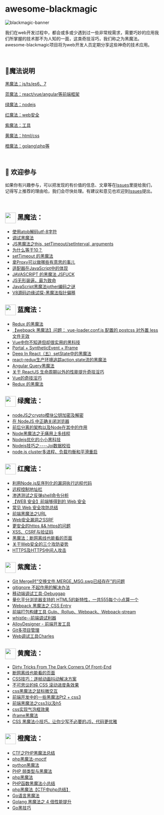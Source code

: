 # awesome-blackmagic

![blackmagic-banner](https://raw.githubusercontent.com/Tnfe/awesome-blackmagic/master/assets/banner.png "awesome-blackmagic")

我们在web开发过程中，都会或多或少遇到过一些非常规需求，需要巧妙的应用我们所掌握的技术那不为人知的一面，这类奇技淫巧，我们称之为黑魔法。awesome-blackmagic项目将为web开发人员定期分享这些神奇的技术应用。

<br />

## :tophat:魔法说明

<a href="#black">黑魔法：js/ts/es6、7</a>

<a href="#blue">蓝魔法：react/vue/angular等前端框架</a>

<a href="#green">绿魔法：nodejs</a>

<a href="#red">红魔法：web安全</a>

<a href="#purple">紫魔法：工具</a>

<a href="#yellow">黄魔法：html/css</a>

<a href="#orange">橙魔法：golang\php等</a>

<br />

##  :clap: 欢迎参与​

如果你有兴趣参与，可以把发现的有价值的信息、文章等在[Issues](https://github.com/Tnfe/awesome-blackmagic/issues)里提给我们，记得写上推荐的理由哈，我们会尽快处理。有建议和意见也欢迎到[Issues](https://github.com/Tnfe/awesome-blackmagic/issues)提出。

<br />

## 
## <img src="https://raw.githubusercontent.com/Tnfe/awesome-blackmagic/master/assets/black.png" width="35" id="black" style="margin-right:5px; vertical-align:middle;">黑魔法：
- [使用atob解码utf-8字符](http://levy.work/2017-03-24-black-magic-js-atob-with-utf8/)
- [调试黑魔法](<https://juejin.im/post/5c9bce616fb9a070ac66b700>)
- [JS黑魔法之this, setTimeout/setInterval, arguments](https://www.cnblogs.com/joyeecheung/p/4018212.html)
- [为什么等于10？](<https://blog.csdn.net/bug_zero/article/details/54142159>)
- [setTimeout 的黑魔法](http://web.jobbole.com/86022/)
- [拿Proxy可以做哪些有意思的事儿](https://segmentfault.com/a/1190000015009255)
- [适配器在JavaScript中的体现](https://segmentfault.com/a/1190000016453875)
- [JAVASCRIPT 的黑魔法 JSFUCK](<http://www.zoopaper.com/?p=418>)
- [JS无形装逼，最为致命](<https://juejin.im/post/5cc55eb5e51d456e577f93f0>)
- [JavaScript黑魔法jother编码之谜](<http://www.jwsblog.com/archives/43.html>)
- [V8源码边缘试探-黑魔法指针偏移](<http://www.fdlly.com/p/1450821097.html>)


## <img src="https://raw.githubusercontent.com/Tnfe/awesome-blackmagic/master/assets/blue.png" width="35" id="blue" style="margin-right:5px; vertical-align:middle;">蓝魔法：
- [Redux 的黑魔法](<https://my.oschina.net/yinyongcom666/blog/648423>)
- [【webpack 黑魔法】问题： vue-loader.conf.js 配置的 postcss 对外置 less 文件无效](https://zhuanlan.zhihu.com/p/28926961)
- [Vue中你不知道但却很实用的黑科技](https://segmentfault.com/a/1190000007694540)
- [Portal + SyntheticEvent + Iframe](https://blog.crimx.com/2018/07/15/react-dark-magic-portal-synthetic-event-iframe/)
- [Deep In React（五）setState中的黑魔法](https://hateonion.me/posts/19jan14/)
- [react-redux生产环境追踪action,state流的黑魔法](http://ju.outofmemory.cn/entry/344147)
- [Angular Query黑魔法](https://segmentfault.com/a/1190000013036283)
- [关于 ReactJS 生命周期以外的性能提升奇技淫巧](<https://blog.csdn.net/qq_42494205/article/details/85045727>)
- [Vue的奇技淫巧](https://blog.asaki.me/2018/04/09/)
- [Redux 的黑魔法](https://my.oschina.net/yinyongcom666/blog/648423)

## <img src="https://raw.githubusercontent.com/Tnfe/awesome-blackmagic/master/assets/green.png" width="35" id="green"  style="margin-right:5px; vertical-align:middle;">绿魔法：

- [nodeJS之crypto模块公钥加密及解密](https://www.cnblogs.com/tugenhua0707/p/9131342.html)
- [在 NodeJS 中正确关闭浏览器](https://github.com/fool2fish/blog/issues/8)
- [前后分离的架构以及Node在其中的作用](https://limu.iteye.com/blog/2042700)
- [Node黑魔法之无痛用上多线程](https://zhuanlan.zhihu.com/p/35353355)
- [Nodejs优化的小小黑科技](https://juejin.im/post/584e74b5128fe10058b2aa6b)
- [Nodejs技巧之----Joi数据校验](https://www.jianshu.com/p/e6e277c1fda2)
- [node.js cluster多进程、负载均衡和平滑重启](https://www.cnblogs.com/kenkofox/p/5431643.html)

## <img src="https://raw.githubusercontent.com/Tnfe/awesome-blackmagic/master/assets/red.png" width="35" id="red" style="margin-right:5px; vertical-align:middle;">红魔法：

- [利用Node.js反序列化的漏洞执行远程代码](<http://www.myhack58.com/Article/html/3/62/2017/83324.htm>)
- [远程控制地址栏](https://mp.weixin.qq.com/s/T4jQUdS-rar7hr2EWilJrw?)
- [渗透测试之反弹shell命令分析](<http://www.myhack58.com/Article/html/3/8/2017/87336.htm>)
- [【WEB 安全】前端够得到的 Web 安全](https://github.com/zwwill/blog/issues/8)
- [常见 Web 安全攻防总结](https://juejin.im/entry/5a559dd36fb9a01c9e45d896)
- [前端黑魔法之URL](https://mp.weixin.qq.com/s?__biz=MzUzNjg5ODkxMA==&mid=2247483714&idx=1&sn=17e620c9898d6f931fb733804b2732c3&chksm=faee7d73cd99f4651ffbd8a19521eedb2d7fa4d20ac5d2c82b56d592bcc58ded293790d7ca90&bizpsid=0&scene=126&subscene=0&ascene=3&devicetype=android-28&version=2700033b&nettype=WIFI&abtest_cookie=AwABAAoACwATAAQAI5ceAFaZHgDFmR4A3JkeAAAA&lang=zh_CN&pass_ticket=Ch91%2Fge40ghMpyJNp0Ffkd5WuEY1Uu%2FUdoLD51k78pissbuBmYfZweyawYX2VJ6A&wx_header=1)
- [Web安全漏洞之SSRF](https://juejin.im/post/5b95ce0df265da0acb13752c)
- [更安全的https && https的问题](https://www.cnblogs.com/zhuzhenwei918/p/7392224.html)
- [XSS、CSRF与验证码](https://www.cnblogs.com/zhuzhenwei918/p/6053955.html)
- [黑魔法：断网离线也能看的页面](http://bestxtech.com/?p=99)
- [关于Web安全的三个攻防姿势](http://blog.nsfocus.net/offensive-defensive-stances-web-security/)
- [HTTPS及HTTPS中间人攻击](<http://netsecurity.51cto.com/art/201702/531356.htm>)

## <img src="https://raw.githubusercontent.com/Tnfe/awesome-blackmagic/master/assets/purple.png" width="35" id="purple" style="margin-right:5px; vertical-align:middle;">紫魔法：
- [Git Merge时“交换文件.MERGE_MSG.swp已经存在”的问题](https://blog.csdn.net/sinat_33087001/article/details/80935285)
- [gitignore 不起作用的解决办法](https://www.cnblogs.com/sloong/p/5523244.html)
- [移动端调试工具-Debuggap](https://www.cnblogs.com/yzg1/p/5160594.html)
- [量化平分浏览器支持的 HTML5的新特性，一共555每个小点算一个](http://html5test.com/)
- [Webpack 黑魔法之 CSS Entry](https://zhuanlan.zhihu.com/p/40444817)
- [前端打包构建工具 Gulp、Rollup、Webpack、Webpack-stream](https://juejin.im/entry/58a24dbd2f301e006957c1cb)
- [whistle--前端调试利器](https://www.twblogs.net/a/5c09221abd9eee6fb37b4916/zh-cn)
- [AlloyDesigner - 前端开发工具](http://chromecj.com/web-development/2019-04/2189.html)
- [Git多项目管理](https://www.jianshu.com/p/284ded3d191b)
- [Web调试工具Charles](https://juejin.im/post/5a3b6ab06fb9a0452405fffa#heading-1)

## <img src="https://raw.githubusercontent.com/Tnfe/awesome-blackmagic/master/assets/yellow.png" width="35" id="yellow" style="margin-right:5px; vertical-align:middle;">黄魔法：

- [Dirty Tricks From The Dark Corners Of Front-End](https://www.w3cplus.com/css/dirty-tricks-dark-corners-front-end-pt1.html)
- [断网离线也能看的页面](<https://learnku.com/articles/4713/black-magic-a-broken-web-offline-view>)
- [CSS技巧：逐帧动画抖动解决方案](https://aotu.io/notes/2017/08/14/fix-sprite-anim/)
- [不可思议的纯 CSS 滚动进度条效果](https://www.cnblogs.com/coco1s/p/10244168.html)
- [css黑魔法之鼠标微交互](http://zhongwenhao.cn/2018/04/01/css-pointer-events-none/)
- [前端开发中的一些黑魔法Pt2 + css3](https://www.qdskill.com/css3/2710.html)
- [前端黑魔法之css3以及h5](https://blog.csdn.net/chenshuyang716/article/details/50765174)
- [css实现气泡框效果](https://www.cnblogs.com/tugenhua0707/p/3391249.html)
- [iframe黑魔法](https://erasermeng.github.io/2016/10/09/iframe%E9%BB%91%E9%AD%94%E6%B3%95/)
- [CSS 黑魔法小技巧，让你少写不必要的JS，代码更优雅](<https://github.com/jawil/blog/issues/29>)

## <img src="https://raw.githubusercontent.com/Tnfe/awesome-blackmagic/master/assets/orange.png" width="35" id="orange" style="margin-right:5px; vertical-align:middle;">橙魔法：

- [CTF之PHP黑魔法总结](<http://www.am0s.com/ctf/128.html?hmsr=toutiao.io&utm_medium=toutiao.io&utm_source=toutiao.io>)
- [php黑魔法-moctf](<https://blog.csdn.net/xiaorouji/article/details/79602713>)
- [python黑魔法](<https://blog.ihypo.net/python.html>)
- [PHP 弱类型与黑魔法](https://latec0mer.com/archives/php-type-convertion-and-black-magic.html)
- [php黑魔法](https://www.t00ls.net/articles-39098.html?page=2)
- [PHP函数黑魔法小总结](https://skysec.top/2017/07/22/PHP%E5%87%BD%E6%95%B0%E9%BB%91%E9%AD%94%E6%B3%95%E5%B0%8F%E6%80%BB%E7%BB%93/)
- [php黑魔法【CTF中php总结】](https://blog.csdn.net/nzjdsds/article/details/82019297)
- [Go语言黑魔法](https://studygolang.com/articles/2909)
- [Golang 黑魔法之 4 倍性能提升](https://jqs7.com/golang-black-magic-4x-app-faster/)
- [Go黑技巧](https://lihaoquan.me/2016/11/19/go-magic.html)